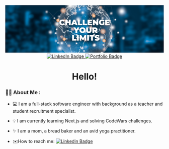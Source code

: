 <div id="header" align="center">
  <img src="images/banner.png" />
</div>
<div id="badges" align="center">
  <a href="https://www.linkedin.com/in/olga-yudkin/">
  <img src="https://img.shields.io/badge/LinkedIn-blue?style=for-the-badge&logo=linkedin&logoColor=white" alt="LinkedIn Badge"/>
  </a>
  <a href="https://www.olgayudkin.com/">
  <img src="https://img.shields.io/badge/Portfolio-orange?style=for-the-badge&logoColor=white"" alt="Portfolio Badge"/>
  </a>
</div>
                                                                                                                     <h1 align="center"> Hello! </h1>                                                                                                                    
                                                                                                                     


### :woman_technologist: About Me :
                                                                                                                                       
- :computer: I am a full-stack software engineer with background as a teacher and student recruitment specialist.

- :bulb: I am currently learning Next.js and solving CodeWars challenges.
                                                                                                                                       
- :sparkles: I am a mom, a bread baker and an avid yoga practitioner.
                                                                                                                                       
- :envelope:How to reach me: [![Linkedin Badge](https://img.shields.io/badge/-message-blue?style=flat&logo=Linkedin&logoColor=white)]( https://www.linkedin.com/in/olga-yudkin/)                                                                                                                                       
